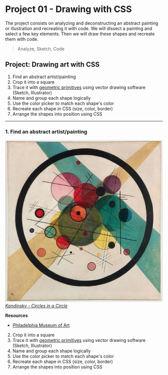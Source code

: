 # Project 01 - Drawing with CSS

The project consists on analyzing and deconstructing an abstract painting or illustration and recreating it with code. We will dissect a painting and select a few key elements. Then we will draw these shapes and recreate them with code.

> Analyze, Sketch, Code



## Project: Drawing art with CSS

1. Find an abstract artist/painting
2. Crop it into a square
3. Trace it with [geometric primitives](https://en.wikipedia.org/wiki/Geometric_primitive) using vector drawing software (Sketch, Illustrator)
4. Name and group each shape logically
5. Use the color picker to match each shape's color
6. Recreate each shape in CSS (size, color, border)
7. Arrange the shapes into position using CSS




- - -


### 1. Find an abstract artist/painting

![Kandinsky](img/01-art.jpg "Circles in a Circle")
_[Kandinsky - Circles in a Circle](http://www.philamuseum.org/collections/permanent/51019.html)_


**Resources**

* [Philadelphia Museum of Art](http://www.philamuseum.org/)







2. Crop it into a square
3. Trace it with [geometric primitives](https://en.wikipedia.org/wiki/Geometric_primitive) using vector drawing software (Sketch, Illustrator)
4. Name and group each shape logically
5. Use the color picker to match each shape's color
6. Recreate each shape in CSS (size, color, border)
7. Arrange the shapes into position using CSS




